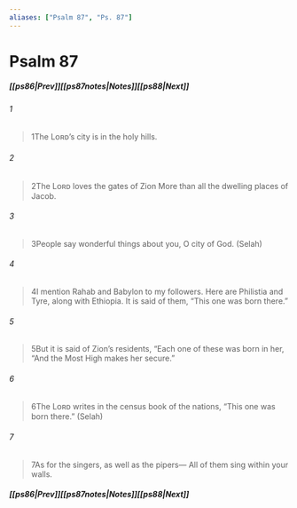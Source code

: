 ```yaml
---
aliases: ["Psalm 87", "Ps. 87"]
---
```

# Psalm 87
##### <span class=arrow-left></span>[[ps86|Prev]]<span class=navigation-separator></span>[[ps87notes|Notes]]<span class=navigation-separator></span>[[ps88|Next]]<span class=arrow-right></span>
###### 1
><span class=verse-first-poetry>1</span>The Lᴏʀᴅ’s city is in the holy hills.
###### 2
><span class=verse-body-poetry>2</span>The Lᴏʀᴅ loves the gates of Zion
>More than all the dwelling places of Jacob.
###### 3
><span class=verse-body-poetry>3</span>People say wonderful things about you,
>O city of God. (Selah)
###### 4
><span class=verse-body-poetry>4</span>I mention Rahab and Babylon to my followers.
>Here are Philistia and Tyre, along with Ethiopia.
>It is said of them, “This one was born there.”
###### 5
><span class=verse-body-poetry>5</span>But it is said of Zion’s residents,
><span class=poetry-quote-double>“</span>Each one of these was born in her,
><span class=poetry-quote-double>“</span>And the Most High makes her secure.”
###### 6
><span class=verse-body-poetry>6</span>The Lᴏʀᴅ writes in the census book of the nations,
><span class=poetry-quote-double>“</span>This one was born there.” (Selah)
###### 7
><span class=verse-body-poetry>7</span>As for the singers, as well as the pipers—
>All of them sing within your walls.
##### <span class=arrow-left></span>[[ps86|Prev]]<span class=navigation-separator></span>[[ps87notes|Notes]]<span class=navigation-separator></span>[[ps88|Next]]<span class=arrow-right></span>